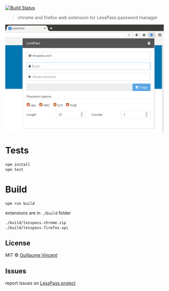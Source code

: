 [![Build Status](https://travis-ci.org/lesspass/webextension.svg?branch=master)](https://travis-ci.org/lesspass/webextension)

> chrome and firefox web extension for LessPass password manager

![LessPass extension](screenshot.png?raw=true "LessPass screenshot")

# Tests

    npm install
    npm test

# Build

    npm run build

extensions are in `./build` folder

    ./build/lesspass.chrome.zip
    ./build/lesspass.firefox.xpi


## License

MIT © [Guillaume Vincent](http://guillaumevincent.com)


## Issues

report issues on [LessPass project](https://github.com/lesspass/lesspass/issues)
